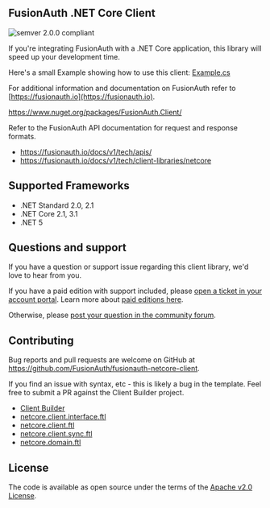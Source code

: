 ## FusionAuth .NET Core Client
![semver 2.0.0 compliant](http://img.shields.io/badge/semver-2.0.0-brightgreen.svg?style=flat-square)

If you're integrating FusionAuth with a .NET Core application, this library will speed up your development time.

Here's a small Example showing how to use this client: [Example.cs](https://github.com/FusionAuth/fusionauth-netcore-client/blob/master/fusionauth-netcore-client-test/fusionauth-netcore-client-test/test/io/fusionauth/Example.cs)

For additional information and documentation on FusionAuth refer to [https://fusionauth.io](https://fusionauth.io).

https://www.nuget.org/packages/FusionAuth.Client/

Refer to the FusionAuth API documentation for request and response formats.
* https://fusionauth.io/docs/v1/tech/apis/
* https://fusionauth.io/docs/v1/tech/client-libraries/netcore

## Supported Frameworks
* .NET Standard 2.0, 2.1
* .NET Core 2.1, 3.1
* .NET 5

## Questions and support

If you have a question or support issue regarding this client library, we'd love to hear from you.

If you have a paid edition with support included, please [open a ticket in your account portal](https://account.fusionauth.io/account/support/). Learn more about [paid editions here](https://fusionauth.io/pricing/).

Otherwise, please [post your question in the community forum](https://fusionauth.io/community/forum/).

## Contributing

Bug reports and pull requests are welcome on GitHub at https://github.com/FusionAuth/fusionauth-netcore-client.

If you find an issue with syntax, etc - this is likely a bug in the template. Feel free to submit a PR against the Client Builder project.
- [Client Builder](https://github.com/FusionAuth/fusionauth-client-builder)
- [netcore.client.interface.ftl](https://github.com/FusionAuth/fusionauth-client-builder/blob/master/src/main/client/netcore.client.interface.ftl)
- [netcore.client.ftl](https://github.com/FusionAuth/fusionauth-client-builder/blob/master/src/main/client/netcore.client.ftl)
- [netcore.client.sync.ftl](https://github.com/FusionAuth/fusionauth-client-builder/blob/master/src/main/client/netcore.client.sync.ftl)
- [netcore.domain.ftl](https://github.com/FusionAuth/fusionauth-client-builder/blob/master/src/main/client/netcore.domain.ftl)


## License

The code is available as open source under the terms of the [Apache v2.0 License](https://opensource.org/licenses/Apache-2.0).

